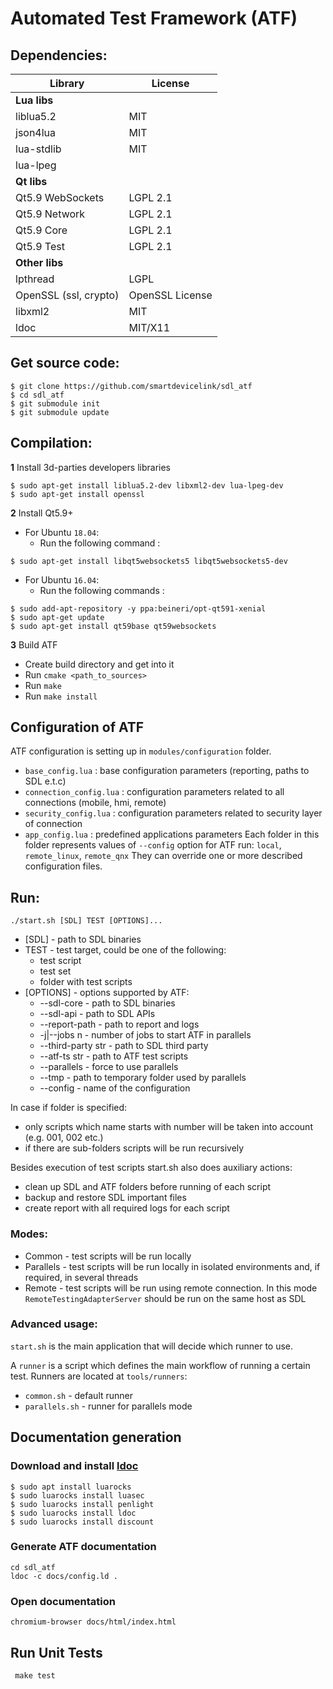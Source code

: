 # Automated Test Framework (ATF)

## Dependencies:
Library                | License
---------------------- | -------------
**Lua libs**           |
liblua5.2              | MIT
json4lua               | MIT
lua-stdlib             | MIT
lua-lpeg               |
**Qt libs**            |
Qt5.9 WebSockets       | LGPL 2.1
Qt5.9 Network          | LGPL 2.1
Qt5.9 Core             | LGPL 2.1
Qt5.9 Test             | LGPL 2.1
**Other libs**         |
lpthread               | LGPL
OpenSSL (ssl, crypto)  | OpenSSL License
libxml2                | MIT
ldoc                   | MIT/X11

## Get source code:

```
$ git clone https://github.com/smartdevicelink/sdl_atf
$ cd sdl_atf
$ git submodule init
$ git submodule update
```

## Compilation:

**1** Install 3d-parties developers libraries
```
$ sudo apt-get install liblua5.2-dev libxml2-dev lua-lpeg-dev
$ sudo apt-get install openssl
```

**2** Install Qt5.9+
- For Ubuntu `18.04`:
    - Run the following command :
```
$ sudo apt-get install libqt5websockets5 libqt5websockets5-dev
```

- For Ubuntu `16.04`:
    - Run the following commands :
```
$ sudo add-apt-repository -y ppa:beineri/opt-qt591-xenial
$ sudo apt-get update
$ sudo apt-get install qt59base qt59websockets
```

**3** Build ATF
- Create build directory and get into it
- Run `cmake <path_to_sources>`
- Run `make`
- Run `make install`

## Configuration of ATF

ATF configuration is setting up in `modules/configuration` folder.
- `base_config.lua` : base configuration parameters (reporting, paths to SDL e.t.c)
- `connection_config.lua` : configuration parameters related to all connections (mobile, hmi, remote)
- `security_config.lua` : configuration parameters related to security layer of connection
- `app_config.lua` : predefined applications parameters
Each folder in this folder represents values of `--config` option for ATF run: `local`, `remote_linux`, `remote_qnx`
They can override one or more described configuration files.

## Run:

```
./start.sh [SDL] TEST [OPTIONS]...
```

- [SDL] - path to SDL binaries
- TEST - test target, could be one of the following:
  - test script
  - test set
  - folder with test scripts
- [OPTIONS] - options supported by ATF:
  - --sdl-core         - path to SDL binaries
  - --sdl-api          - path to SDL APIs
  - --report-path      - path to report and logs
  - -j|--jobs n        - number of jobs to start ATF in parallels
  - --third-party str  - path to SDL third party
  - --atf-ts str       - path to ATF test scripts
  - --parallels        - force to use parallels
  - --tmp              - path to temporary folder used by parallels
  - --config           - name of the configuration

In case if folder is specified:
   - only scripts which name starts with number will be taken into account (e.g. 001, 002 etc.)
   - if there are sub-folders scripts will be run recursively

Besides execution of test scripts start.sh also does auxiliary actions:
   - clean up SDL and ATF folders before running of each script
   - backup and restore SDL important files
   - create report with all required logs for each script

### Modes:
 - Common - test scripts will be run locally
 - Parallels - test scripts will be run locally in isolated environments and, if required, in several threads
 - Remote - test scripts will be run using remote connection.
   In this mode `RemoteTestingAdapterServer` should be run on the same host as SDL

### Advanced usage:
`start.sh` is the main application that will decide which runner to use.

A `runner` is a script which defines the main workflow of running a certain test.
Runners are located at `tools/runners`:
 - `common.sh` - default runner
 - `parallels.sh` - runner for parallels mode

## Documentation generation

### Download and install [ldoc](stevedonovan.github.io/ldoc/manual/doc.md.html)
```
$ sudo apt install luarocks
$ sudo luarocks install luasec
$ sudo luarocks install penlight
$ sudo luarocks install ldoc
$ sudo luarocks install discount
```

### Generate ATF documentation
```
cd sdl_atf
ldoc -c docs/config.ld .
```

### Open documentation
```chromium-browser docs/html/index.html```

## Run Unit Tests
``` make test```
